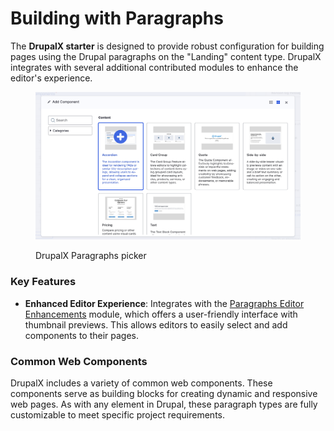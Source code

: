 # Building with Paragraphs

The **DrupalX starter** is designed to provide robust configuration for building pages using the Drupal paragraphs on the "Landing" content type. DrupalX integrates with several additional contributed modules to enhance the editor's experience.

<figure><img src="../.gitbook/assets/paragraphs.png" alt=""><figcaption><p>DrupalX Paragraphs picker</p></figcaption></figure>

### **Key Features**

* **Enhanced Editor Experience**: Integrates with the [Paragraphs Editor Enhancements](https://www.drupal.org/project/paragraphs_ee) module, which offers a user-friendly interface with thumbnail previews. This allows editors to easily select and add components to their pages.

### **Common Web Components**

DrupalX includes a variety of common web components. These components serve as building blocks for creating dynamic and responsive web pages. As with any element in Drupal, these paragraph types are fully customizable to meet specific project requirements.
